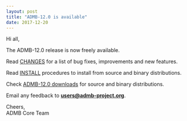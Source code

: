 ```yaml
---
layout: post
title: "ADMB-12.0 is available"
date: 2017-12-20
---
```


Hi all,  

The ADMB-12.0 release is now freely available.  


Read [CHANGES](https://raw.githubusercontent.com/admb-project/admb/admb-12.0/CHANGES.txt) for a list of bug fixes, improvements and new features.  


Read [INSTALL](http://www.admb-project.org/downloads/admb-12.0/INSTALL.html) procedures to install from source and binary distributions.  


Check [ADMB-12.0 downloads](http://www.admb-project.org/downloads/admb-12.0/) for source and binary distributions.  

Email any feedback to **users@admb-project.org**.  

Cheers,  
ADMB Core Team  
